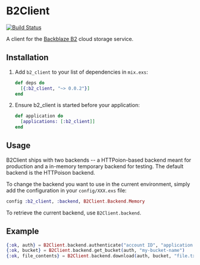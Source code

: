 # B2Client

[![Build Status](https://travis-ci.org/keichan34/b2_client.svg?branch=master)](https://travis-ci.org/keichan34/b2_client)

A client for the [Backblaze B2](https://www.backblaze.com/b2/cloud-storage.html) cloud storage service.

## Installation

1. Add `b2_client` to your list of dependencies in `mix.exs`:

	```elixir
	def deps do
	  [{:b2_client, "~> 0.0.2"}]
	end
	```

2. Ensure b2_client is started before your application:

	```elixir
	def application do
	  [applications: [:b2_client]]
	end
	```

## Usage

B2Client ships with two backends -- a HTTPoion-based backend meant for
production and a in-memory temporary backend for testing. The default backend is
the HTTPoison backend.

To change the backend you want to use in the current environment, simply add
the configuration in your `config/XXX.exs` file:

```elixir
config :b2_client, :backend, B2Client.Backend.Memory
```

To retrieve the current backend, use `B2Client.backend`.

## Example

```elixir
{:ok, auth} = B2Client.backend.authenticate("account ID", "application key")
{:ok, bucket} = B2Client.backend.get_bucket(auth, "my-bucket-name")
{:ok, file_contents} = B2Client.backend.download(auth, bucket, "file.txt")
```
